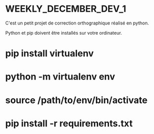 # WEEKLY_DECEMBER_DEV_1

C'est un petit projet de correction orthographique réalisé en python.

Python et pip doivent être installés sur votre ordinateur.

# pip install virtualenv
# python -m virtualenv env
# source /path/to/env/bin/activate
# pip install -r requirements.txt
